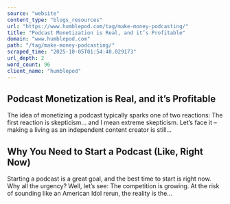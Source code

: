 ```yaml
---
source: "website"
content_type: "blogs_resources"
url: "https://www.humblepod.com/tag/make-money-podcasting/"
title: "Podcast Monetization is Real, and it’s Profitable"
domain: "www.humblepod.com"
path: "/tag/make-money-podcasting/"
scraped_time: "2025-10-05T01:54:40.029173"
url_depth: 2
word_count: 96
client_name: "humblepod"
---
```


## Podcast Monetization is Real, and it’s Profitable

The idea of monetizing a podcast typically sparks one of two reactions: The first reaction is skepticism… and I mean extreme skepticism. Let’s face it – making a living as an independent content creator is still...

## Why You Need to Start a Podcast (Like, Right Now)

Starting a podcast is a great goal, and the best time to start is right now. Why all the urgency? Well, let’s see:  The competition is growing. At the risk of sounding like an American Idol rerun, the reality is the...